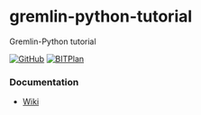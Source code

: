 # gremlin-python-tutorial
Gremlin-Python tutorial

[![GitHub](https://img.shields.io/github/license/WolfgangFahl/gremlin-python-tutorial.svg)](https://www.apache.org/licenses/LICENSE-2.0)
[![BITPlan](http://wiki.bitplan.com/images/wiki/thumb/3/38/BITPlanLogoFontLessTransparent.png/198px-BITPlanLogoFontLessTransparent.png)](http://www.bitplan.com)

### Documentation
* [Wiki](http://wiki.bitplan.com/index.php/Gremlin_python)
